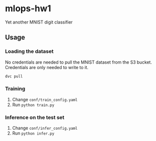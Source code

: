 # mlops-hw1
Yet another MNIST digit classifier

## Usage
### Loading the dataset
No credentials are needed to pull the MNIST dataset from the S3 bucket.
Credentials are only needed to write to it.
```bash
dvc pull
```

### Training
1. Change `conf/train_config.yaml`
2. Run `python train.py`

### Inference on the test set
1. Change `conf/infer_config.yaml`
2. Run `python infer.py`
